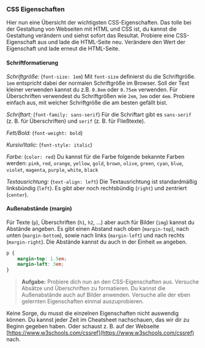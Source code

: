 ### CSS Eigenschaften

Hier nun eine Übersicht der wichtigsten CSS-Eigenschaften.
Das tolle bei der Gestaltung von Webseiten mit HTML und CSS ist, du kannst die Gestaltung verändern und siehst sofort das Resultat.
Probiere eine CSS-Eigenschaft aus und lade die HTML-Seite neu. Verändere den Wert der Eigenschaft und lade erneut die HTML-Seite.

#### Schriftformatierung

*Schriftgröße:* (`font-size: 1em`)
Mit `font-size` definierst du die Schriftgröße. `1em` entspricht dabei der normalen Schriftgröße im Browser.
Soll der Text kleiner verwenden kannst du z.B. `0.8em` oder `0.75em` verwenden. 
Für Überschriften verwendest du Schriftgrößen wie `2em`, `3em` oder `4em`.
Probiere einfach aus, mit welcher Schriftgröße die am besten gefällt bist.

*Schriftart:* (`font-family: sans-serif`)
Für die Schriftart gibt es `sans-serif` (z. B. für Überschriften) und `serif` (z. B. für Fließtexte).

*Fett/Bold:* (`font-weight: bold`)

*Kursiv/Italic:* (`font-style: italic`)

*Farbe:* (`color: red`)
Du kannst für die Farbe folgende bekannte Farben werden:
`pink`, `red`, `orange`, `yellow`, `gold`, `brown`, `olive`, `green`, `cyan`, `blue`, `violet`, `magenta`, `purple`, `white`, `black`

*Textausrichtung:* (`text-align: left`)
Die Textausrichtung ist standardmäßig linksbündig (`left`). Es gibt aber noch rechtsbündig (`right`) und zentriert (`center`).

#### Außenabstände (margin)

Für Texte (`p`), Überschriften (`h1`, `h2`, ...) aber auch für Bilder (`img`) kannst du Abstände angeben.
Es gibt einen Abstand nach oben (`margin-top`), nach unten (`margin-bottom`), sowie nach links (`margin-left`) und nach rechts (`margin-right`).
Die Abstände kannst du auch in der Einheit `em` angeben.

`````css
p {
    margin-top: 1.5em;
    margin-left: 3em;
}
`````

> **Aufgabe:** Probiere dich nun an den CSS-Eigenschaften aus. Versuche Absätze und Überschriften zu formatieren.
> Du kannst die Außenabstände auch auf Bilder anwenden.
> Versuche alle der eben gelernten Eigenschaften einmal auszuprobieren.

Keine Sorge, du musst die einzelnen Eigenschaften nicht auswendig können.
Du kannst jeder Zeit im Cheatsheet nachschauen, das wir dir zu Beginn gegeben haben.
Oder schaust z. B. auf der Webseite [https://www.w3schools.com/cssref](https://www.w3schools.com/cssref) nach.
